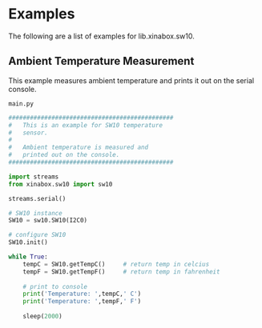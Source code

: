 # Examples

The following are a list of examples for lib.xinabox.sw10.

## Ambient Temperature Measurement


This example measures ambient temperature and prints it out on the serial console.


```main.py```

```python
##############################################
#   This is an example for SW10 temperature
#	sensor.
#
#   Ambient temperature is measured and
# 	printed out on the console.
##############################################

import streams
from xinabox.sw10 import sw10

streams.serial()

# SW10 instance
SW10 = sw10.SW10(I2C0)

# configure SW10
SW10.init()

while True:
    tempC = SW10.getTempC()		# return temp in celcius
    tempF = SW10.getTempF()		# return temp in fahrenheit
    
    # print to console
    print('Temperature: ',tempC,' C')
    print('Temperature: ',tempF,' F')
    
    sleep(2000)
```
